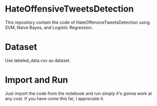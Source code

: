 # HateOffensiveTweetsDetection
This repository contain the code of HateOffensiveTweetsDetection using SVM, Naive Bayes, and Logistic Regression.

# Dataset
Use labeled_data.csv as dataset.

# Import and Run
Just import the code from the notebook and run simply it's gonna work at any cost.
If you have come this far, I appreciate it.
